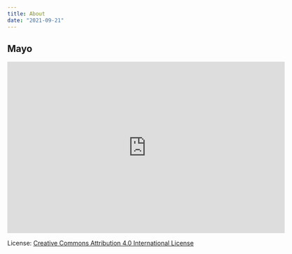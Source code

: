 ```yaml
---
title: About
date: "2021-09-21"
---
```


## Mayo

<iframe src="https://docs.google.com/presentation/d/e/2PACX-1vQy-xJmp3Lpx49b_Vn2vve920vHS1aIPXXJ2Hl-dgky3zZ6B2IwFi6e9XmOhVKKlaWWxIQUJUvOrYB0/embed?start=false&loop=false&delayms=3000" frameborder="0" width="632" height="391" allowfullscreen="true" mozallowfullscreen="true" webkitallowfullscreen="true"></iframe>

License: [Creative Commons Attribution 4.0 International License](http://creativecommons.org/licenses/by/4.0/)
